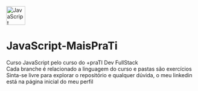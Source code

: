 <div>
  <img src="https://cdn.jsdelivr.net/gh/devicons/devicon@latest/icons/javascript/javascript-original.svg" width="50" width="50" title="JavaScript" />
</div>

# JavaScript-MaisPraTi

<div>
  <div>Curso JavaScript pelo curso do +praTI Dev FullStack</div>
  <div>Cada branche é relacionado a linguagem do curso e pastas são exercícios</div>
  <div>Sinta-se livre para explorar o repositório e qualquer dúvida, o meu linkedin está na página inicial do meu perfil</div>
</div>

